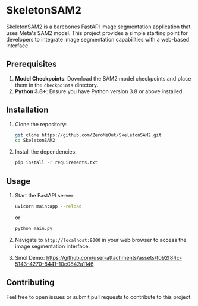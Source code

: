 


# SkeletonSAM2

SkeletonSAM2 is a barebones FastAPI image segmentation application that uses Meta's SAM2 model. This project provides a simple starting point for developers to integrate image segmentation capabilities with a web-based interface.

## Prerequisites

1. **Model Checkpoints**: Download the 
SAM2 model checkpoints and place them in the `checkpoints` directory.
2. **Python 3.8+**: Ensure you have Python version 3.8 or above installed.

## Installation

1. Clone the repository:
   ```bash
   git clone https://github.com/ZeroMeOut/SkeletonSAM2.git
   cd SkeletonSAM2
   ```
   
2. Install the dependencies:
   ```bash
   pip install -r requirements.txt
   ```

## Usage

1. Start the FastAPI server:
   ```bash
   uvicorn main:app --reload
   ```
   or
   ```bash
   python main.py
   ```

3. Navigate to `http://localhost:8000` in your web browser to access the image segmentation interface.

4. Smol Demo:
   https://github.com/user-attachments/assets/f092f84c-5143-4270-8441-10c0842a1146


## Contributing

Feel free to open issues or submit 
pull requests to contribute to this project.

